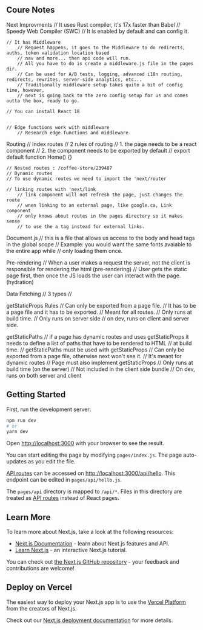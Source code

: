 ## Coure Notes

Next Improvments
	// It uses Rust compiler, it's 17x faster than Babel
	// Speedy Web Compiler (SWC)
	// It is enabled by default and can config it.

	// It has Middleware
		// Request happens, it goes to the Middleware to do redirects, auths, token validation location based
		// nav and more... then api code will run.
		// All you have to do is create a middleware.js file in the pages dir.
		// Can be used for A/B tests, logging, advanced i18n routing, redirects, rewrites, server-side analytics, etc...
		// Traditionally middleware setup takes quite a bit of config time, however,
		// next is going back to the zero config setup for us and comes outta the box, ready to go.

	// You can install React 18


	// Edge functions work with middleware
		// Research edge functions and middleware

Routing
	// Index routes
	// 2 rules of routing
		// 1. the page needs to be a react component
		// 2. the component needs to be exported by default
			// export default function Home() {}

	// Nested routes : /coffee-store/239487
	// Dynamic routes 
	// To use dynamic routes we need to import the 'next/router

	// linking routes with 'next/link
		// link component will not refresh the page, just changes the route
		// wnen linking to an external page, like google.ca, Link component
		// only knows about routes in the pages directory so it makes sense
		// to use the a tag instead for external links.

Document.js 
	// this is a file that allows us access to the body and head tags in the global scope
	// Example: you would want the same fonts avaiable to the entire app while 
	// only loading them once.

Pre-rendering
	// When a user makes a request the server, not the client is responsible for rendering the html (pre-rendering)
	// User gets the static page first, then once the JS loads the user can interact with the page. (hydration)

Data Fetching
	// 3 types
	// 

getStaticProps Rules
	// Can only be exported from a page file.
		// It has to be a page file and it has to be exported.
	// Meant for all routes.
	// Only runs at build time.
	// Only runs on server side
	// on dev, runs on client and server side.

getStaticPaths
	// if a page has dynamic routes and uses getStaticProps it needs to define a list of paths that have to be rendered to HTML
	// at build time.
	// getStaticPaths must be used with getStaticProps
	// Can only be exported from a page file, otherwise next won't see it.
	// It's meant for dynamic routes
	// Page must also implement getStaticProps
	// Only runs at build time (on the server)
	// Not included in the client side bundle
	// On dev, runs on both server and client

## Getting Started

First, run the development server:

```bash
npm run dev
# or
yarn dev
```

Open [http://localhost:3000](http://localhost:3000) with your browser to see the result.

You can start editing the page by modifying `pages/index.js`. The page auto-updates as you edit the file.

[API routes](https://nextjs.org/docs/api-routes/introduction) can be accessed on [http://localhost:3000/api/hello](http://localhost:3000/api/hello). This endpoint can be edited in `pages/api/hello.js`.

The `pages/api` directory is mapped to `/api/*`. Files in this directory are treated as [API routes](https://nextjs.org/docs/api-routes/introduction) instead of React pages.

## Learn More

To learn more about Next.js, take a look at the following resources:

- [Next.js Documentation](https://nextjs.org/docs) - learn about Next.js features and API.
- [Learn Next.js](https://nextjs.org/learn) - an interactive Next.js tutorial.

You can check out [the Next.js GitHub repository](https://github.com/vercel/next.js/) - your feedback and contributions are welcome!

## Deploy on Vercel

The easiest way to deploy your Next.js app is to use the [Vercel Platform](https://vercel.com/new?utm_medium=default-template&filter=next.js&utm_source=create-next-app&utm_campaign=create-next-app-readme) from the creators of Next.js.

Check out our [Next.js deployment documentation](https://nextjs.org/docs/deployment) for more details.
